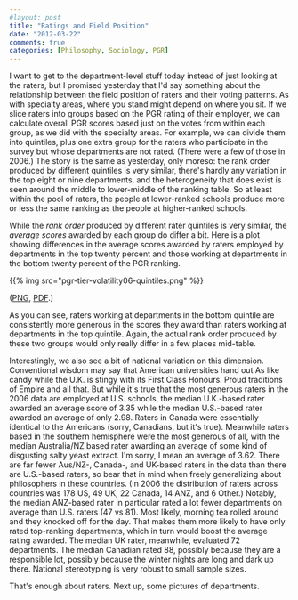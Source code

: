 ```yaml
---
#layout: post
title: "Ratings and Field Position"
date: "2012-03-22"
comments: true
categories: [Philosophy, Sociology, PGR]
---
```


I want to get to the department-level stuff today instead of just looking at the raters, but I promised yesterday that I'd say something about the relationship between the field position of raters and their voting patterns. As with specialty areas, where you stand might depend on where you sit. If we slice raters into groups based on the PGR rating of their employer, we can calculate overall PGR scores based just on the votes from within each group, as we did with the specialty areas. For example, we can divide them into quintiles, plus one extra group for the raters who participate in the survey but whose departments are not rated. (There were a few of those in 2006.) The story is the same as yesterday, only moreso: the rank order produced by different quintiles is very similar, there's hardly any variation in the top eight or nine departments, and the heterogeneity that does exist is seen around the middle to lower-middle of the ranking table. So at least within the pool of raters, the people at lower-ranked schools produce more or less the same ranking as the people at higher-ranked schools. 

While the _rank order_ produced by different rater quintiles is very similar, the _average scores_ awarded by each group do differ a bit. Here is a plot showing differences in the average scores awarded by raters employed by departments in the top twenty percent and those working at departments in the bottom twenty percent of the PGR ranking. 

{{% img src="pgr-tier-volatility06-quintiles.png" %}}

(<a href="pgr-tier-volatility06-quintiles.png">PNG</a>, <a href="pgr-tier-volatility06-quintiles.pdf">PDF</a>.)

As you can see, raters working at departments in the bottom quintile are consistently more generous in the scores they award than raters working at departments in the top quintile. Again, the actual rank order produced by these two groups would only really differ in a few places mid-table. 

Interestingly, we also see a bit of national variation on this dimension. Conventional wisdom may say that American universities hand out As like candy while the U.K. is stingy with its First Class Honours. Proud traditions of Empire and all that. But while it's true that the most generous raters in the 2006 data are employed at U.S. schools, the median U.K.-based rater awarded an average score of 3.35 while the median U.S.-based rater awarded an average of only 2.98. Raters in Canada were essentially identical to the Americans (sorry, Canadians, but it's true). Meanwhile raters based in the southern hemisphere were the most generous of all, with the median Australia/NZ based rater awarding an average of some kind of disgusting salty yeast extract. I'm sorry, I mean an average of 3.62. There are far fewer Aus/NZ-, Canada-, and UK-based raters in the data than there are U.S.-based raters, so bear that in mind when freely generalizing about philosophers in these countries. (In 2006 the distribution of raters across countries was 178 US, 49 UK, 22 Canada, 14 ANZ, and 6 Other.) Notably, the median ANZ-based rater in particular rated a lot fewer departments on average than U.S. raters (47 vs 81). Most likely, morning tea rolled around and they knocked off for the day. That makes them more likely to have only rated top-ranking departments, which in turn would boost the average rating awarded. The median UK rater, meanwhile, evaluated 72 departments. The median Canadian rated 88, possibly because they are a responsible lot, possibly because the winter nights are long and dark up there. National stereotyping is very robust to small sample sizes.

That's enough about raters. Next up, some pictures of departments.
